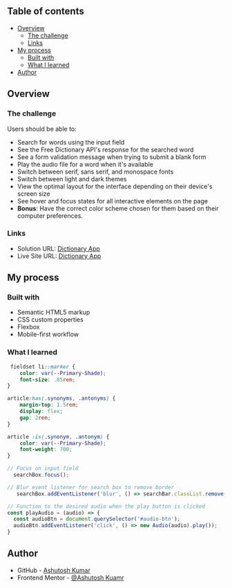 ## Table of contents

- [Overview](#overview)
  - [The challenge](#the-challenge)
  - [Links](#links)
- [My process](#my-process)
  - [Built with](#built-with)
  - [What I learned](#what-i-learned)
- [Author](#author)

## Overview

### The challenge

Users should be able to:

- Search for words using the input field
- See the Free Dictionary API's response for the searched word
- See a form validation message when trying to submit a blank form
- Play the audio file for a word when it's available
- Switch between serif, sans serif, and monospace fonts
- Switch between light and dark themes
- View the optimal layout for the interface depending on their device's screen size
- See hover and focus states for all interactive elements on the page
- **Bonus**: Have the correct color scheme chosen for them based on their computer preferences.

### Links

- Solution URL: [Dictionary App](https://github.com/Developer-Ashutosh/Dictionary-App)
- Live Site URL: [Dictionary App](https://developer-ashutosh.github.io/Dictionary-App/)

## My process

### Built with

- Semantic HTML5 markup
- CSS custom properties
- Flexbox
- Mobile-first workflow

### What I learned

```css
 fieldset li::marker {
    color: var(--Primary-Shade);
    font-size: .85rem;
}

article:has(.synonyms, .antonyms) {
    margin-top: 1.5rem;
    display: flex;
    gap: 2rem;
}

article :is(.synonym, .antonym) {
    color: var(--Primary-Shade);
    font-weight: 700;
}
```
```js
// Focus on input field
  searchBox.focus();

// Blur event listener for search box to remove border
   searchBox.addEventListener('blur', () => searchBar.classList.remove('apply-border'));

// Function to the desired audio when the play button is clicked
const playAudio = (audio) => {
  const audioBtn = document.querySelector('#audio-btn');
  audioBtn.addEventListener('click', () => new Audio(audio).play());
}
```

## Author

- GitHub - [Ashutosh Kumar](https://www.github.com/Developer-Ashutosh/)
- Frontend Mentor - [@Ashutosh Kuamr](https://www.frontendmentor.io/profile/yourusername)
